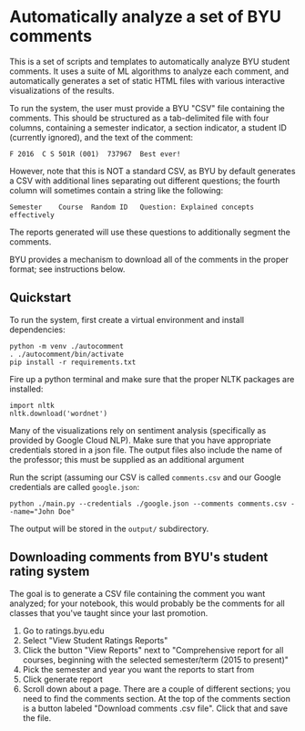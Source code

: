 # Automatically analyze a set of BYU comments

This is a set of scripts and templates to automatically analyze BYU student comments.  It uses a suite of ML algorithms to analyze each comment, and automatically generates a set of static HTML files with various interactive visualizations of the results.

To run the system, the user must provide a BYU "CSV" file containing the comments.  This should be structured as a tab-delimited file with four columns, containing a semester indicator, a section indicator, a student ID (currently ignored), and the text of the comment:
```
F 2016	C S 501R (001)	737967	Best ever!
```
However, note that this is NOT a standard CSV, as BYU by default generates a CSV with additional lines separating out different questions; the fourth column will sometimes contain a string like the following:
```
Semester	Course	Random ID	Question: Explained concepts effectively
```
The reports generated will use these questions to additionally segment the comments.

BYU provides a mechanism to download all of the comments in the proper format; see instructions below.

## Quickstart

To run the system, first create a virtual environment and install dependencies:

```
python -m venv ./autocomment
. ./autocomment/bin/activate
pip install -r requirements.txt
```
Fire up a python terminal and make sure that the proper NLTK packages are installed:
```
import nltk
nltk.download('wordnet')
```

Many of the visualizations rely on sentiment analysis (specifically as provided by Google Cloud NLP).  Make sure that you have appropriate credentials stored in a json file. The output files also include the name of the professor; this must be supplied as an additional argument

Run the script (assuming our CSV is called `comments.csv` and our Google credentials are called `google.json`:

```
python ./main.py --credentials ./google.json --comments comments.csv --name="John Doe"
```

The output will be stored in the `output/` subdirectory.

## Downloading comments from BYU's student rating system

The goal is to generate a CSV file containing the comment you want analyzed; for your notebook, this would probably be the comments for all classes that you've taught since your last promotion.

1. Go to ratings.byu.edu
2. Select "View Student Ratings Reports"
3. Click the button "View Reports" next to "Comprehensive report for all courses, beginning with the selected semester/term (2015 to present)"
4. Pick the semester and year you want the reports to start from
5. Click generate report
6. Scroll down about a page.  There are a couple of different sections; you need to find the comments section.  At the top of the comments section is a button labeled "Download comments .csv file". Click that and save the file.
